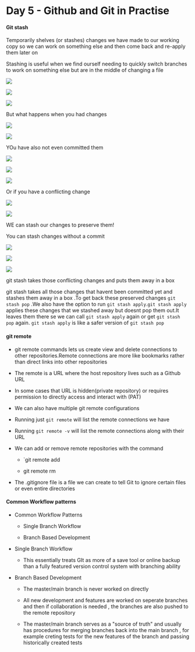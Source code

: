 # Day 5 - Github and Git in Practise

#### Git stash

Temporarily shelves (or stashes) changes we have made to our working copy so we can work on something else and then come back and re-apply them later on 

Stashing is useful when we find ourself needing to quickly switch branches to work on something else but are in the middle of changing a file

![](../assets/stash-1.png)

![](../assets/shash-2.png)

![](../assets/stash-3.png)

But what happens when you had changes

![](../assets/stash-04.png)

![](../assets/stash-05.png)

YOu have also not even committed them

![](../assets/stash-06.png)

![](../assets/stash-07.png)

![](../assets/stash-08.png)

Or if you have a conflicting change 

![](../assets/stash-09.png)

![](../assets/stash-10.png)

WE can stash our changes to preserve them!

You can stash changes without a commit 

![](../assets/stash-11.png)

![](../assets/stash-12.png)

![](../assets/stash-13.png)

git stash takes those conflicting changes and puts them away in a box 

git stash takes all those changes that havent been committed yet and stashes them away in a box .To get back these preserved changes `git stash pop` .We also have the  option to run `git stash apply`.`git stash apply` applies these changes that we stashed away but doesnt pop them out.It leaves them there se we can call `git stash apply` again or get `git stash pop` again. `git stash apply` is like a safer version of `git stash pop` 

#### git remote

- git remote commands lets us create view and delete connections to other repositories.Remote connections are more like bookmarks rather than direct links into other repositories 

- The remote is a URL where the host repository lives such as a Github URL 

- In some cases that URL is hidden(private repository) or requires permission to directly access and interact with (PAT)

- We can also have multiple git remote configurations

- Running just `git remote` will list the remote connections we have

- Running `git remote -v` will list the remote connections along with their URL

- We can add or remove remote repositories with the command
  
  - `git remote add <name> <url>
  
  - git remote rm <name>

- The .gitignore file is a file we can create to tell Git to ignore certain files or even entire directories 

#### Common Workflow patterns

- Common Workflow Patterns
  
  - Single Branch Workflow
  
  - Branch Based Development

- Single Branch Workflow
  
  - This essentially treats GIt as more of a save tool or online backup than a fully featured version control system with branching ability

- Branch Based Development
  
  - The master/main branch is never worked on directly
  
  - All new development and features are worked on seperate branches and then if collaboration is needed , the branches are also pushed to the remote repository
  
  - The master/main branch serves as a "source of truth" and usually has procedures for merging branches back into the main branch , for example creting tests for the new features of the branch and passing historically created tests
    
    
    
    
    
    


